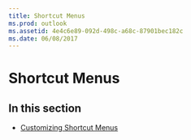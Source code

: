 ```yaml
---
title: Shortcut Menus
ms.prod: outlook
ms.assetid: 4e4c6e89-092d-498c-a68c-87901bec182c
ms.date: 06/08/2017
---
```



# Shortcut Menus

## In this section


-  [Customizing Shortcut Menus](customizing-shortcut-menus.md)
    

